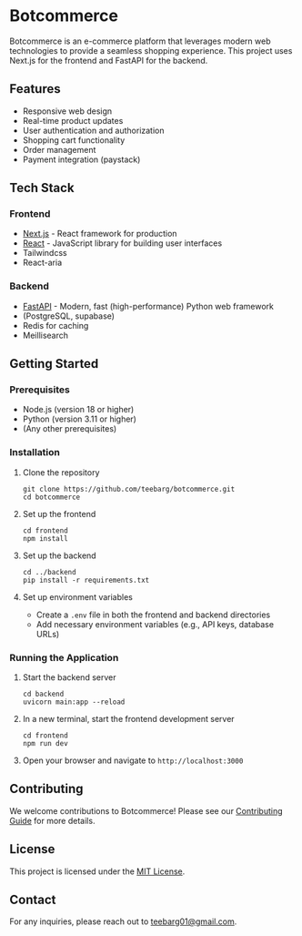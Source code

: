 # Botcommerce

Botcommerce is an e-commerce platform that leverages modern web technologies to provide a seamless shopping experience. This project uses Next.js for the frontend and FastAPI for the backend.

## Features

- Responsive web design
- Real-time product updates
- User authentication and authorization
- Shopping cart functionality
- Order management
- Payment integration (paystack)

## Tech Stack

### Frontend
- [Next.js](https://nextjs.org/) - React framework for production
- [React](https://reactjs.org/) - JavaScript library for building user interfaces
- Tailwindcss
- React-aria

### Backend
- [FastAPI](https://fastapi.tiangolo.com/) - Modern, fast (high-performance) Python web framework
- (PostgreSQL, supabase)
- Redis for caching
- Meillisearch

## Getting Started

### Prerequisites

- Node.js (version 18 or higher)
- Python (version 3.11 or higher)
- (Any other prerequisites)

### Installation

1. Clone the repository
   ```
   git clone https://github.com/teebarg/botcommerce.git
   cd botcommerce
   ```

2. Set up the frontend
   ```
   cd frontend
   npm install
   ```

3. Set up the backend
   ```
   cd ../backend
   pip install -r requirements.txt
   ```

4. Set up environment variables
   - Create a `.env` file in both the frontend and backend directories
   - Add necessary environment variables (e.g., API keys, database URLs)

### Running the Application

1. Start the backend server
   ```
   cd backend
   uvicorn main:app --reload
   ```

2. In a new terminal, start the frontend development server
   ```
   cd frontend
   npm run dev
   ```

3. Open your browser and navigate to `http://localhost:3000`

## Contributing

We welcome contributions to Botcommerce! Please see our [Contributing Guide](CONTRIBUTING.md) for more details.

## License

This project is licensed under the [MIT License](LICENSE).

## Contact

For any inquiries, please reach out to [teebarg01@gmail.com](mailto:teebarg01@gmail.com).

